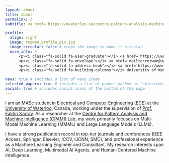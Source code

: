 ```yaml
---
layout: about
title: about
permalink: /
subtitle: <a href='https://uwaterloo.ca/centre-pattern-analysis-machine-intelligence/profiles/md-rezwanul-haque'>MASc Candidate</a>, University of Waterloo (UW), Canada.

profile:
  align: right
  image: rezwan_profile_pic.jpg
  image_circular: false # crops the image to make it circular
  more_info: >
      <p><i class="fa-solid fa-user-graduate"></i> <a href='https://uwaterloo.ca/centre-pattern-analysis-machine-intelligence/profiles/md-rezwanul-haque'>Grad Student</a></p>
      <p><i class="fa-solid fa-envelope"></i> <a href='mailto:rezwan@uwaterloo.ca'>rezwan@uwaterloo.ca</a></p>
      <p><i class="fa-solid fa-address-book"></i> <a href='https://www.google.com/maps/dir//200+University+Ave+W,+Waterloo,+ON+N2L+3G1/data=!4m6!4m5!1m1!4e2!1m2!1m1!1s0x882bf41d17fd2453:0x30fec4d067f7c48d?sa=X&ved=1t:707&ictx=111'>200 University Ave W, Waterloo, ON N2L 3G1</a></p>
      <p><i class="fa-solid fa-building-columns"></i> University of Waterloo, Ontario, Canada</p>

news: true # includes a list of news items
selected_papers: true # includes a list of papers marked as "selected={true}"
social: true # includes social icons at the bottom of the page
---
```

I am an MASc student in [Electrical and Computer Engineering (ECE)](https://uwaterloo.ca/electrical-computer-engineering/) at the [University of Waterloo](https://uwaterloo.ca/), Canada, working under the supervision of [Prof. Fakhri Karray](https://uwaterloo.ca/scholar/karray). As a researcher at the [Centre for Pattern Analysis and Machine Intelligence (CPAMI)](https://uwaterloo.ca/centre-pattern-analysis-machine-intelligence/) Lab, my work primarily focuses on Multi-Modal Machine Learning (MMML) and Large Language Models (LLMs). 

I have a strong publication record in top-tier journals and conferences (IEEE Access, Springer, Elsevier, ICCV, IJCNN, SMC), and professional experience as a Machine Learning Engineer and Consultant. My research interests span AI, Deep Learning, Multimodal AI Agents, and Human-Centered Machine Intelligence.

<!-- The [University of Waterloo](https://uwaterloo.ca/) (UWaterloo, UW, or Waterloo) is a public research university with a main campus in Waterloo, Ontario, Canada. The main campus is on 404 hectares (998 acres) of land adjacent to uptown Waterloo and Waterloo Park. The university also operates three satellite campuses and four affiliated university colleges.

I am an MASc student in the Department of Electrical and Computer Engineering (ECE) at the [University of Waterloo (UW)](https://uwaterloo.ca/), Canada. 

Currently, I am conducting research in the [Centre for Pattern Analysis and Machine Intelligence (CPAMI)](https://uwaterloo.ca/centre-pattern-analysis-machine-intelligence/) Lab, focusing on Multi-Modal Machine Learning (MMML) and Large Language Models (LLMs). -->

<!-- Write your biography here. Tell the world about yourself. Link to your favorite [subreddit](http://reddit.com). You can put a picture in, too. The code is already in, just name your picture `prof_pic.jpg` and put it in the `img/` folder. -->

<!-- Put your address / P.O. box / other info right below your picture. You can also disable any of these elements by editing `profile` property of the YAML header of your `_pages/about.md`. Edit `_bibliography/papers.bib` and Jekyll will render your [publications page](/al-folio/publications/) automatically. -->

<!-- Link to your social media connections, too. This theme is set up to use [Font Awesome icons](https://fontawesome.com/) and [Academicons](https://jpswalsh.github.io/academicons/), like the ones below. Add your Facebook, Twitter, LinkedIn, Google Scholar, or just disable all of them. -->
